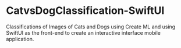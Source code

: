 # CatvsDogClassification-SwiftUI

Classifications of Images of Cats and Dogs using Create ML and using SwiftUI as the front-end to create an interactive interface mobile application.
